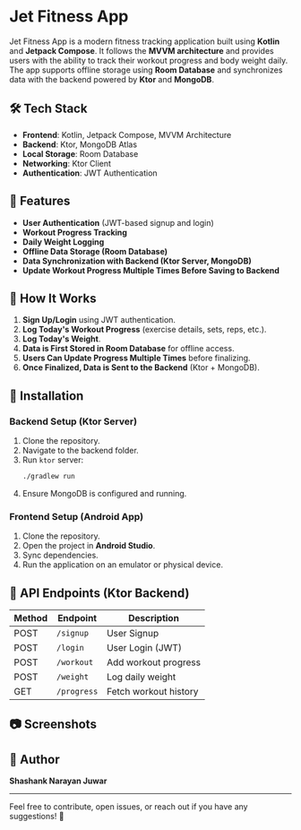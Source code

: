 # Jet Fitness App

Jet Fitness App is a modern fitness tracking application built using **Kotlin** and **Jetpack Compose**. It follows the **MVVM architecture** and provides users with the ability to track their workout progress and body weight daily. The app supports offline storage using **Room Database** and synchronizes data with the backend powered by **Ktor** and **MongoDB**.

## 🛠 Tech Stack

- **Frontend**: Kotlin, Jetpack Compose, MVVM Architecture
- **Backend**: Ktor, MongoDB Atlas
- **Local Storage**: Room Database
- **Networking**: Ktor Client
- **Authentication**: JWT Authentication

## 🚀 Features

- **User Authentication** (JWT-based signup and login)
- **Workout Progress Tracking**
- **Daily Weight Logging**
- **Offline Data Storage (Room Database)**
- **Data Synchronization with Backend (Ktor Server, MongoDB)**
- **Update Workout Progress Multiple Times Before Saving to Backend**

## 📌 How It Works

1. **Sign Up/Login** using JWT authentication.
2. **Log Today's Workout Progress** (exercise details, sets, reps, etc.).
3. **Log Today's Weight**.
4. **Data is First Stored in Room Database** for offline access.
5. **Users Can Update Progress Multiple Times** before finalizing.
6. **Once Finalized, Data is Sent to the Backend** (Ktor + MongoDB).

## 🔧 Installation

### Backend Setup (Ktor Server)

1. Clone the repository.
2. Navigate to the backend folder.
3. Run `ktor` server:
   ```bash
   ./gradlew run
   ```
4. Ensure MongoDB is configured and running.

### Frontend Setup (Android App)

1. Clone the repository.
2. Open the project in **Android Studio**.
3. Sync dependencies.
4. Run the application on an emulator or physical device.

## 📡 API Endpoints (Ktor Backend)

| Method | Endpoint    | Description           |
| ------ | ----------- | --------------------- |
| POST   | `/signup`   | User Signup           |
| POST   | `/login`    | User Login (JWT)      |
| POST   | `/workout`  | Add workout progress  |
| POST   | `/weight`   | Log daily weight      |
| GET    | `/progress` | Fetch workout history |

## 📷 Screenshots



## 👤 Author

**Shashank Narayan Juwar**

---

Feel free to contribute, open issues, or reach out if you have any suggestions! 🚀

